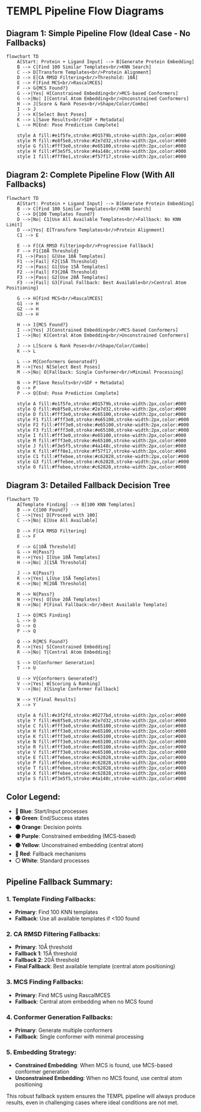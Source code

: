 # TEMPL Pipeline Flow Diagrams

## **Diagram 1: Simple Pipeline Flow (Ideal Case - No Fallbacks)**

```mermaid
flowchart TD
    A[Start: Protein + Ligand Input] --> B[Generate Protein Embedding]
    B --> C[Find 100 Similar Templates<br/>KNN Search]
    C --> D[Transform Templates<br/>Protein Alignment]
    D --> E[CA RMSD Filtering<br/>Threshold: 10Å]
    E --> F[Find MCS<br/>RascalMCES]
    F --> G{MCS Found?}
    G -->|Yes| H[Constrained Embedding<br/>MCS-based Conformers]
    G -->|No| I[Central Atom Embedding<br/>Unconstrained Conformers]
    H --> J[Score & Rank Poses<br/>Shape/Color/Combo]
    I --> J
    J --> K[Select Best Poses]
    K --> L[Save Results<br/>SDF + Metadata]
    L --> M[End: Pose Prediction Complete]
    
    style A fill:#e1f5fe,stroke:#01579b,stroke-width:2px,color:#000
    style M fill:#e8f5e8,stroke:#2e7d32,stroke-width:2px,color:#000
    style G fill:#fff3e0,stroke:#e65100,stroke-width:2px,color:#000
    style H fill:#f3e5f5,stroke:#4a148c,stroke-width:2px,color:#000
    style I fill:#fff8e1,stroke:#f57f17,stroke-width:2px,color:#000
```

## **Diagram 2: Complete Pipeline Flow (With All Fallbacks)**

```mermaid
flowchart TD
    A[Start: Protein + Ligand Input] --> B[Generate Protein Embedding]
    B --> C[Find 100 Similar Templates<br/>KNN Search]
    C --> D{100 Templates Found?}
    D -->|No| C1[Use All Available Templates<br/>Fallback: No KNN Limit]
    D -->|Yes| E[Transform Templates<br/>Protein Alignment]
    C1 --> E
    
    E --> F[CA RMSD Filtering<br/>Progressive Fallback]
    F --> F1{10Å Threshold}
    F1 -->|Pass| G[Use 10Å Templates]
    F1 -->|Fail| F2{15Å Threshold}
    F2 -->|Pass| G1[Use 15Å Templates]
    F2 -->|Fail| F3{20Å Threshold}
    F3 -->|Pass| G2[Use 20Å Templates]
    F3 -->|Fail| G3[Final Fallback: Best Available<br/>Central Atom Positioning]
    
    G --> H[Find MCS<br/>RascalMCES]
    G1 --> H
    G2 --> H
    G3 --> H
    
    H --> I{MCS Found?}
    I -->|Yes| J[Constrained Embedding<br/>MCS-based Conformers]
    I -->|No| K[Central Atom Embedding<br/>Unconstrained Conformers]
    
    J --> L[Score & Rank Poses<br/>Shape/Color/Combo]
    K --> L
    
    L --> M{Conformers Generated?}
    M -->|Yes| N[Select Best Poses]
    M -->|No| O[Fallback: Single Conformer<br/>Minimal Processing]
    
    N --> P[Save Results<br/>SDF + Metadata]
    O --> P
    P --> Q[End: Pose Prediction Complete]
    
    style A fill:#e1f5fe,stroke:#01579b,stroke-width:2px,color:#000
    style Q fill:#e8f5e8,stroke:#2e7d32,stroke-width:2px,color:#000
    style D fill:#fff3e0,stroke:#e65100,stroke-width:2px,color:#000
    style F1 fill:#fff3e0,stroke:#e65100,stroke-width:2px,color:#000
    style F2 fill:#fff3e0,stroke:#e65100,stroke-width:2px,color:#000
    style F3 fill:#fff3e0,stroke:#e65100,stroke-width:2px,color:#000
    style I fill:#fff3e0,stroke:#e65100,stroke-width:2px,color:#000
    style M fill:#fff3e0,stroke:#e65100,stroke-width:2px,color:#000
    style J fill:#f3e5f5,stroke:#4a148c,stroke-width:2px,color:#000
    style K fill:#fff8e1,stroke:#f57f17,stroke-width:2px,color:#000
    style C1 fill:#ffebee,stroke:#c62828,stroke-width:2px,color:#000
    style G3 fill:#ffebee,stroke:#c62828,stroke-width:2px,color:#000
    style O fill:#ffebee,stroke:#c62828,stroke-width:2px,color:#000
```

## **Diagram 3: Detailed Fallback Decision Tree**

```mermaid
flowchart TD
    A[Template Finding] --> B[100 KNN Templates]
    B --> C{100 Found?}
    C -->|Yes| D[Proceed with 100]
    C -->|No| E[Use All Available]
    
    D --> F[CA RMSD Filtering]
    E --> F
    
    F --> G[10Å Threshold]
    G --> H{Pass?}
    H -->|Yes| I[Use 10Å Templates]
    H -->|No| J[15Å Threshold]
    
    J --> K{Pass?}
    K -->|Yes| L[Use 15Å Templates]
    K -->|No| M[20Å Threshold]
    
    M --> N{Pass?}
    N -->|Yes| O[Use 20Å Templates]
    N -->|No| P[Final Fallback:<br/>Best Available Template]
    
    I --> Q[MCS Finding]
    L --> Q
    O --> Q
    P --> Q
    
    Q --> R{MCS Found?}
    R -->|Yes| S[Constrained Embedding]
    R -->|No| T[Central Atom Embedding]
    
    S --> U[Conformer Generation]
    T --> U
    
    U --> V{Conformers Generated?}
    V -->|Yes| W[Scoring & Ranking]
    V -->|No| X[Single Conformer Fallback]
    
    W --> Y[Final Results]
    X --> Y
    
    style A fill:#e3f2fd,stroke:#0277bd,stroke-width:2px,color:#000
    style Y fill:#e8f5e8,stroke:#2e7d32,stroke-width:2px,color:#000
    style C fill:#fff3e0,stroke:#e65100,stroke-width:2px,color:#000
    style H fill:#fff3e0,stroke:#e65100,stroke-width:2px,color:#000
    style K fill:#fff3e0,stroke:#e65100,stroke-width:2px,color:#000
    style N fill:#fff3e0,stroke:#e65100,stroke-width:2px,color:#000
    style R fill:#fff3e0,stroke:#e65100,stroke-width:2px,color:#000
    style V fill:#fff3e0,stroke:#e65100,stroke-width:2px,color:#000
    style E fill:#ffebee,stroke:#c62828,stroke-width:2px,color:#000
    style P fill:#ffebee,stroke:#c62828,stroke-width:2px,color:#000
    style T fill:#ffebee,stroke:#c62828,stroke-width:2px,color:#000
    style X fill:#ffebee,stroke:#c62828,stroke-width:2px,color:#000
    style S fill:#f3e5f5,stroke:#4a148c,stroke-width:2px,color:#000
```

## **Color Legend:**
- **🔵 Blue**: Start/Input processes
- **🟢 Green**: End/Success states
- **🟠 Orange**: Decision points
- **🟣 Purple**: Constrained embedding (MCS-based)
- **🟡 Yellow**: Unconstrained embedding (central atom)
- **🔴 Red**: Fallback mechanisms
- **⚪ White**: Standard processes

## **Pipeline Fallback Summary:**

### **1. Template Finding Fallbacks:**
- **Primary**: Find 100 KNN templates
- **Fallback**: Use all available templates if <100 found

### **2. CA RMSD Filtering Fallbacks:**
- **Primary**: 10Å threshold
- **Fallback 1**: 15Å threshold
- **Fallback 2**: 20Å threshold
- **Final Fallback**: Best available template (central atom positioning)

### **3. MCS Finding Fallbacks:**
- **Primary**: Find MCS using RascalMCES
- **Fallback**: Central atom embedding when no MCS found

### **4. Conformer Generation Fallbacks:**
- **Primary**: Generate multiple conformers
- **Fallback**: Single conformer with minimal processing

### **5. Embedding Strategy:**
- **Constrained Embedding**: When MCS is found, use MCS-based conformer generation
- **Unconstrained Embedding**: When no MCS found, use central atom positioning

This robust fallback system ensures the TEMPL pipeline will always produce results, even in challenging cases where ideal conditions are not met. 